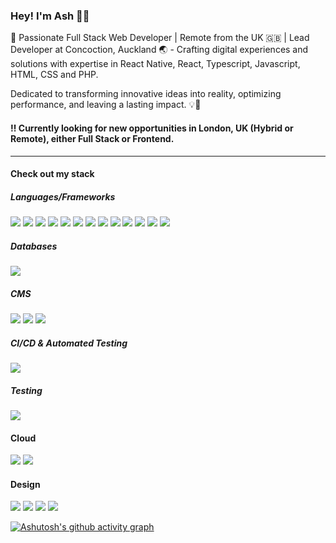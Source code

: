 ### Hey! I'm Ash 👋🏼

🚀 Passionate Full Stack Web Developer | Remote from the UK 🇬🇧 | Lead Developer at Concoction, Auckland 🌏 - Crafting digital experiences and solutions with expertise in React Native, React, Typescript, Javascript, HTML, CSS and PHP.

Dedicated to transforming innovative ideas into reality, optimizing performance, and leaving a lasting impact. 💡🚀

#### ‼️ Currently looking for new opportunities in London, UK (Hybrid or Remote), either Full Stack or Frontend.

---

#### Check out my stack

##### Languages/Frameworks
<p float="left">
  <img src="https://img.shields.io/badge/JavaScript-323330?style=for-the-badge&logo=javascript&logoColor=F7DF1E" />
  <img src="https://img.shields.io/badge/TypeScript-007ACC?style=for-the-badge&logo=typescript&logoColor=white" />
  <img src="https://img.shields.io/badge/React-20232A?style=for-the-badge&logo=react&logoColor=61DAFB" />
  <img src="https://img.shields.io/badge/React_Native-20232A?style=for-the-badge&logo=react&logoColor=61DAFB" />
  <img src="https://img.shields.io/badge/next%20js-000000?style=for-the-badge&logo=nextdotjs&logoColor=white" />
  <img src="https://img.shields.io/badge/jQuery-0769AD?style=for-the-badge&logo=jquery&logoColor=white" />
  <img src="https://img.shields.io/badge/PHP-777BB4?style=for-the-badge&logo=php&logoColor=white" />
  <img src="https://img.shields.io/badge/Composer-885630?style=for-the-badge&logo=Composer&logoColor=white" />
  <img src="https://img.shields.io/badge/Gulp-CF4647?style=for-the-badge&logo=gulp&logoColor=white" />
  <img src="https://img.shields.io/badge/HTML5-E34F26?style=for-the-badge&logo=html5&logoColor=white" />
  <img src="https://img.shields.io/badge/Sass-CC6699?style=for-the-badge&logo=sass&logoColor=white" />
  <img src="https://img.shields.io/badge/CSS3-1572B6?style=for-the-badge&logo=css3&logoColor=white" />
  <img src="https://img.shields.io/badge/ThreeJs-black?style=for-the-badge&logo=three.js&logoColor=white" />
</p>

##### Databases
<p float="left">
  <img src="https://img.shields.io/badge/MySQL-005C84?style=for-the-badge&logo=mysql&logoColor=white" />
</p>

##### CMS
<p float="left">
  <img src="https://img.shields.io/badge/strapi-2F2E8B?style=for-the-badge&logo=strapi&logoColor=white" />
  <img src="https://img.shields.io/badge/Wordpress-21759B?style=for-the-badge&logo=wordpress&logoColor=white" />
  <img src="https://img.shields.io/badge/shopify-8DB543?style=for-the-badge&logo=Shopify&logoColor=white" />
</p>

##### CI/CD & Automated Testing
<p float="left">
  <img src="https://img.shields.io/badge/Github%20Actions-282a2e?style=for-the-badge&logo=githubactions&logoColor=367cfe" />
</p>

##### Testing
<p float="left">
  <img src="https://img.shields.io/badge/Jest-C21325?style=for-the-badge&logo=jest&logoColor=white" />
</p>


#### Cloud
<p float="left">
  <img src="https://img.shields.io/badge/Amazon_AWS-FF9900?style=for-the-badge&logo=amazonaws&logoColor=white" />
  <img src="https://img.shields.io/badge/microsoft%20azure-0089D6?style=for-the-badge&logo=microsoft-azure&logoColor=white" />
</p>

#### Design
<p float="left">
  <img src="https://img.shields.io/badge/Adobe%20XD-470137?style=for-the-badge&logo=Adobe%20XD&logoColor=#FF61F6" />
  <img src="https://img.shields.io/badge/Figma-F24E1E?style=for-the-badge&logo=figma&logoColor=white" />
  <img src="https://img.shields.io/badge/Adobe%20Illustrator-FF9A00?style=for-the-badge&logo=adobe%20illustrator&logoColor=white" />
  <img src="https://img.shields.io/badge/Adobe%20Photoshop-31A8FF?style=for-the-badge&logo=Adobe%20Photoshop&logoColor=black" />
</p>

[![Ashutosh's github activity graph](https://github-readme-activity-graph-ashleys-projects-9cc16d51.vercel.app/graph?username=ashleyfield&theme=merko)](https://github.com/ashutosh00710/github-readme-activity-graph)


<!-- [![Anurag's GitHub stats](https://github-readme-stats-git-master-ashleys-projects-9cc16d51.vercel.app/api?username=ashleyfield&hide=stars,issues,prs&show=prs_merged&hide_rank=true&show_icons=true&theme=dark&include_all_commits=true)](https://github.com/anuraghazra/github-readme-stats)

[![Top Langs](https://github-readme-stats-git-master-ashleys-projects-9cc16d51.vercel.app/api/top-langs/?username=ashleyfield&langs_count=6&hide=css&theme=dark)](https://github.com/anuraghazra/github-readme-stats) -->
<!--
**AshleyField/AshleyField** is a ✨ _special_ ✨ repository because its `README.md` (this file) appears on your GitHub profile.

Here are some ideas to get you started:

- 🔭 I’m currently working on ...
- 🌱 I’m currently learning ...
- 👯 I’m looking to collaborate on ...
- 🤔 I’m looking for help with ...
- 💬 Ask me about ...
- 📫 How to reach me: ...
- 😄 Pronouns: ...
- ⚡ Fun fact: ...
-->
